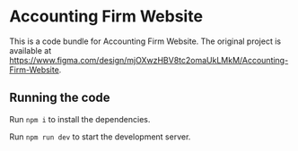 
  # Accounting Firm Website

  This is a code bundle for Accounting Firm Website. The original project is available at https://www.figma.com/design/mjOXwzHBV8tc2omaUkLMkM/Accounting-Firm-Website.

  ## Running the code

  Run `npm i` to install the dependencies.

  Run `npm run dev` to start the development server.
  